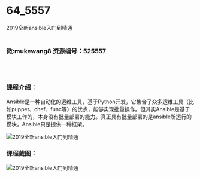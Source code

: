 # 64_5557
2019全新ansible入门到精通
<br/></br>
<h3>微:mukewang8 资源编号：525557</h3>
<br/></br>
<h3>课程介绍：</h3>
<p>Ansible是一种自动化的运维工具，基于Python开发，它集合了众多运维工具（比如puppet、chef、func等）的优点，能够实现批量操作。但其实Ansible是基于模块工作的，本身没有批量部署的能力。真正具有批量部署的是<a title="查看与 ansible 相关的文章" target="_blank">ansible</a>所运行的模块，Ansible只是提供一种框架。</p>
<p><img src="https://www.ko996.com/wp-content/uploads/img/2019/07/2-8-300x169.png" alt="2019全新ansible入门到精通"></p>
<h3>课程截图：</h3>
<p><img src="https://www.ko996.com/wp-content/uploads/img/2019/07/1-15.png" alt="2019全新ansible入门到精通"></p>
<p>&nbsp;</p>
